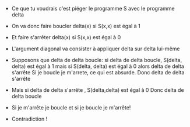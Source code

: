 - Ce que tu voudrais c'est piéger le programme S avec le programme delta
- On va donc faire boucler delta(x) si S(x,x) est égal à 1
- Et faire s'arrêter delta(x) si S(x,x) est égal à 0
- L'argument diagonal va consister à appliquer delta sur delta lui-même
- Supposons que delta de delta boucle:
  si delta de delta boucle, S(delta, delta) est égal à 1
  mais si S(delta, delta) est égal à 0 alors delta de delta s'arrête
  Si je boucle je m'arrete, ce qui est absurde. Donc delta de delta s'arrête
  
- Mais si delta de delta s'arrête , S(delta,delta) est égal à 0
  Donc delta de delta boucle
- Si je m'arrête je boucle et si je boucle je m'arrête!
- Contradiction !
